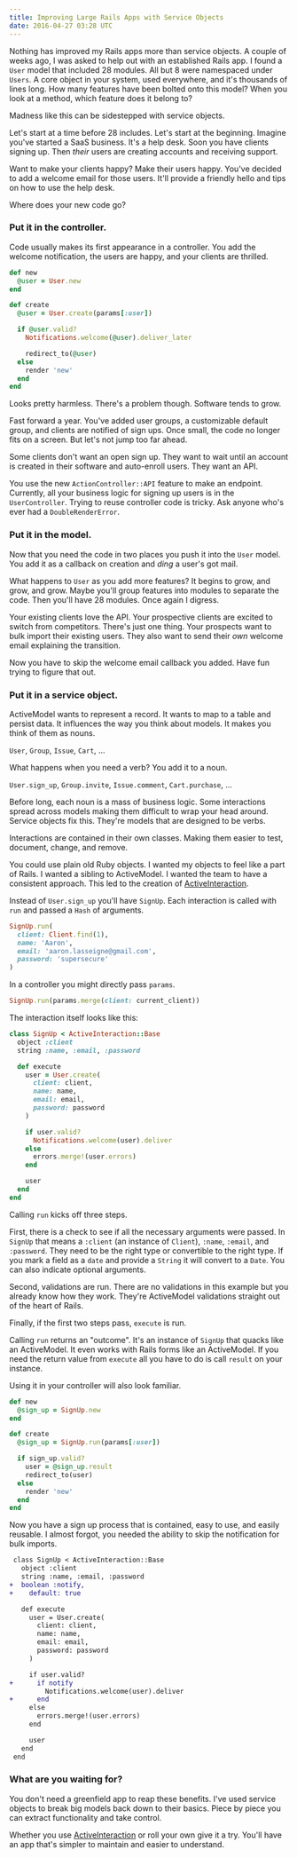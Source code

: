 ```yaml
---
title: Improving Large Rails Apps with Service Objects
date: 2016-04-27 03:28 UTC
---
```


Nothing has improved my Rails apps more than service objects.
A couple of weeks ago, I was asked to help out with an established Rails app.
I found a `User` model that included 28 modules.
All but 8 were namespaced under `Users`.
A core object in your system, used everywhere, and it's thousands of lines long.
How many features have been bolted onto this model?
When you look at a method, which feature does it belong to?

Madness like this can be sidestepped with service objects.

Let's start at a time before 28 includes.
Let's start at the beginning.
Imagine you've started a SaaS business.
It's a help desk.
Soon you have clients signing up.
Then *their* users are creating accounts and receiving support.

Want to make your clients happy?
Make their users happy.
You've decided to add a welcome email for those users.
It'll provide a friendly hello and tips on how to use the help desk.

Where does your new code go?

<!--more-->

### Put it in the controller.

Code usually makes its first appearance in a controller.
You add the welcome notification, the users are happy, and your clients are thrilled.

```ruby
def new
  @user = User.new
end

def create
  @user = User.create(params[:user])

  if @user.valid?
    Notifications.welcome(@user).deliver_later

    redirect_to(@user)
  else
    render 'new'
  end
end
```

Looks pretty harmless.
There's a problem though.
Software tends to grow.

Fast forward a year.
You've added user groups, a customizable default group, and clients are notified of sign ups.
Once small, the code no longer fits on a screen.
But let's not jump too far ahead.

Some clients don't want an open sign up.
They want to wait until an account is created in their software and auto-enroll users.
They want an API.

You use the new `ActionController::API` feature to make an endpoint.
Currently, all your business logic for signing up users is in the `UserController`.
Trying to reuse controller code is tricky.
Ask anyone who's ever had a `DoubleRenderError`.

### Put it in the model.

Now that you need the code in two places you push it into the `User` model.
You add it as a callback on creation and *ding* a user's got mail.

What happens to `User` as you add more features?
It begins to grow, and grow, and grow.
Maybe you'll group features into modules to separate the code.
Then you'll have 28 modules.
Once again I digress.

Your existing clients love the API.
Your prospective clients are excited to switch from competitors.
There's just one thing.
Your prospects want to bulk import their existing users.
They also want to send their *own* welcome email explaining the transition.

Now you have to skip the welcome email callback you added.
Have fun trying to figure that out.

### Put it in a service object.

ActiveModel wants to represent a record.
It wants to map to a table and persist data.
It influences the way you think about models.
It makes you think of them as nouns.

`User`, `Group`, `Issue`, `Cart`, ...

What happens when you need a verb?
You add it to a noun.

`User.sign_up`, `Group.invite`, `Issue.comment`, `Cart.purchase`, ...

Before long, each noun is a mass of business logic.
Some interactions spread across models making them difficult to wrap your head around.
Service objects fix this.
They're models that are designed to be verbs.

Interactions are contained in their own classes.
Making them easier to test, document, change, and remove.

You could use plain old Ruby objects.
I wanted my objects to feel like a part of Rails.
I wanted a sibling to ActiveModel.
I wanted the team to have a consistent approach.
This led to the creation of [ActiveInteraction].

Instead of `User.sign_up` you'll have `SignUp`.
Each interaction is called with `run` and passed a `Hash` of arguments.

```ruby
SignUp.run(
  client: Client.find(1),
  name: 'Aaron',
  email: 'aaron.lasseigne@gmail.com',
  password: 'supersecure'
)
```

In a controller you might directly pass `params`.

```ruby
SignUp.run(params.merge(client: current_client))
```

The interaction itself looks like this:

```ruby
class SignUp < ActiveInteraction::Base
  object :client
  string :name, :email, :password

  def execute
    user = User.create(
      client: client,
      name: name,
      email: email,
      password: password
    )

    if user.valid?
      Notifications.welcome(user).deliver
    else
      errors.merge!(user.errors)
    end

    user
  end
end
```

Calling `run` kicks off three steps.

First, there is a check to see if all the necessary arguments were passed.
In `SignUp` that means a `:client` (an instance of `Client`), `:name`, `:email`, and `:password`.
They need to be the right type or convertible to the right type.
If you mark a field as a `date` and provide a `String` it will convert to a `Date`.
You can also indicate optional arguments.

Second, validations are run.
There are no validations in this example but you already know how they work.
They're ActiveModel validations straight out of the heart of Rails.

Finally, if the first two steps pass, `execute` is run.

Calling `run` returns an "outcome".
It's an instance of `SignUp` that quacks like an ActiveModel.
It even works with Rails forms like an ActiveModel.
If you need the return value from `execute` all you have to do is call `result` on your instance.

Using it in your controller will also look familiar.

```ruby
def new
  @sign_up = SignUp.new
end

def create
  @sign_up = SignUp.run(params[:user])

  if sign_up.valid?
    user = @sign_up.result
    redirect_to(user)
  else
    render 'new'
  end
end
```

Now you have a sign up process that is contained, easy to use, and easily reusable.
I almost forgot, you needed the ability to skip the notification for bulk imports.

```diff
 class SignUp < ActiveInteraction::Base
   object :client
   string :name, :email, :password
+  boolean :notify,
+    default: true

   def execute
     user = User.create(
       client: client,
       name: name,
       email: email,
       password: password
     )

     if user.valid?
+      if notify
         Notifications.welcome(user).deliver
+      end
     else
       errors.merge!(user.errors)
     end

     user
   end
 end
```

### What are you waiting for?

You don't need a greenfield app to reap these benefits.
I've used service objects to break big models back down to their basics.
Piece by piece you can extract functionality and take control.

Whether you use [ActiveInteraction] or roll your own give it a try.
You'll have an app that's simpler to maintain and easier to understand.

[Activeinteraction]: https://github.com/orgsync/active_interaction/
